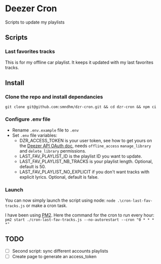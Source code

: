 # Deezer Cron

Scripts to update my playlists

## Scripts

### Last favorites tracks

This is for my offline car playlist. It keeps it updated with my last favorites tracks.

## Install

### Clone the repo and install dependancies

`git clone git@github.com:smndhm/dzr-cron.git && cd dzr-cron && npm ci`

### Configure .env file

- Rename `.env.example` file to `.env`
- Set `.env` file variables:
  - DZR_ACCESS_TOKEN is your user token, see how to get yours on the [Deezer API OAuth doc](https://developers.deezer.com/api/oauth), needs `offline_access` `manage_library` and `delete_library` permissions.
  - LAST_FAV_PLAYLIST_ID is the playlist ID you want to update.
  - LAST_FAV_PLAYLIST_NB_TRACKS is your playlist length. Optional, default is 50.
  - LAST_FAV_PLAYLIST_NO_EXPLICIT if you don't want tracks with explicit lyrics. Optional, default is false.

### Launch

You can now simply launch the script using node: `node .\cron-last-fav-tracks.js` or make a cron task.

I have been using [PM2](https://pm2.keymetrics.io/). Here the command for the cron to run every hour: `pm2 start ./cron-last-fav-tracks.js --no-autorestart --cron "0 * * * *"`

## TODO

- [ ] Second script: sync different accounts playlists
- [ ] Create page to generate an access_token
